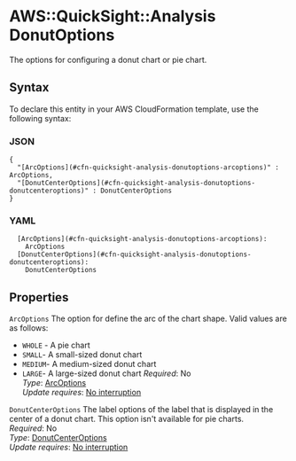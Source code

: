 # AWS::QuickSight::Analysis DonutOptions<a name="aws-properties-quicksight-analysis-donutoptions"></a>

The options for configuring a donut chart or pie chart\.

## Syntax<a name="aws-properties-quicksight-analysis-donutoptions-syntax"></a>

To declare this entity in your AWS CloudFormation template, use the following syntax:

### JSON<a name="aws-properties-quicksight-analysis-donutoptions-syntax.json"></a>

```
{
  "[ArcOptions](#cfn-quicksight-analysis-donutoptions-arcoptions)" : ArcOptions,
  "[DonutCenterOptions](#cfn-quicksight-analysis-donutoptions-donutcenteroptions)" : DonutCenterOptions
}
```

### YAML<a name="aws-properties-quicksight-analysis-donutoptions-syntax.yaml"></a>

```
  [ArcOptions](#cfn-quicksight-analysis-donutoptions-arcoptions): 
    ArcOptions
  [DonutCenterOptions](#cfn-quicksight-analysis-donutoptions-donutcenteroptions): 
    DonutCenterOptions
```

## Properties<a name="aws-properties-quicksight-analysis-donutoptions-properties"></a>

`ArcOptions`  <a name="cfn-quicksight-analysis-donutoptions-arcoptions"></a>
The option for define the arc of the chart shape\. Valid values are as follows:  
+  `WHOLE` \- A pie chart
+  `SMALL`\- A small\-sized donut chart
+  `MEDIUM`\- A medium\-sized donut chart
+  `LARGE`\- A large\-sized donut chart
*Required*: No  
*Type*: [ArcOptions](aws-properties-quicksight-analysis-arcoptions.md)  
*Update requires*: [No interruption](https://docs.aws.amazon.com/AWSCloudFormation/latest/UserGuide/using-cfn-updating-stacks-update-behaviors.html#update-no-interrupt)

`DonutCenterOptions`  <a name="cfn-quicksight-analysis-donutoptions-donutcenteroptions"></a>
The label options of the label that is displayed in the center of a donut chart\. This option isn't available for pie charts\.  
*Required*: No  
*Type*: [DonutCenterOptions](aws-properties-quicksight-analysis-donutcenteroptions.md)  
*Update requires*: [No interruption](https://docs.aws.amazon.com/AWSCloudFormation/latest/UserGuide/using-cfn-updating-stacks-update-behaviors.html#update-no-interrupt)